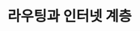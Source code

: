 # 라우팅과 인터넷 계층

<figure><img src="../../.gitbook/assets/라우팅과인터넷 계층.png" alt=""><figcaption></figcaption></figure>
